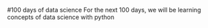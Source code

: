 #100 days of data science
For the next 100 days, we will be learning concepts of data science with python


